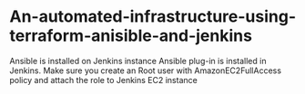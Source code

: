# An-automated-infrastructure-using-terraform-anisible-and-jenkins

Ansible is installed  on Jenkins instance Ansible plug-in is installed in Jenkins. Make sure you create an Root user with AmazonEC2FullAccess policy and attach the role to Jenkins EC2 instance
